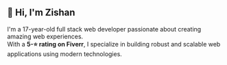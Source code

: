 ## 👋 Hi, I'm Zishan
I'm a 17-year-old full stack web developer passionate about creating amazing web experiences.  
With a **5-⭐ rating on Fiverr**, I specialize in building robust and scalable web applications using modern technologies.

<!--
**Blackjoker52/blackjoker52** is a ✨ _special_ ✨ repository because its `README.md` (this file) appears on your GitHub profile.

Here are some ideas to get you started:

- 🔭 I’m currently working on ...
- 🌱 I’m currently learning ...
- 👯 I’m looking to collaborate on ...
- 🤔 I’m looking for help with ...
- 💬 Ask me about ...
- 📫 How to reach me: ...
- 😄 Pronouns: ...
- ⚡ Fun fact: ...
-->
